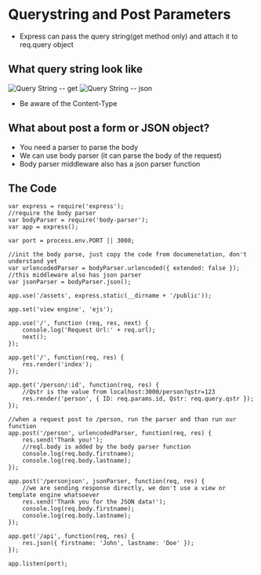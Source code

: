 # Querystring and Post Parameters

+ Express can pass the query string(get method only) and attach it to req.query object

## What query string look like

![Query String -- get](..imgs/queryString-get.png)
![Query String -- json](..imgs/queryString-get.png)

+ Be aware of the Content-Type

## What about post a form or JSON object?

+ You need a parser to parse the body
+ We can use body parser (it can parse the body of the request)
+ Body parser middleware also has a json parser function

## The Code

```
var express = require('express');
//require the body parser
var bodyParser = require('body-parser');
var app = express();

var port = process.env.PORT || 3000;

//init the body parse, just copy the code from documenetation, don't understand yet
var urlencodedParser = bodyParser.urlencoded({ extended: false });
//this middleware also has json parser
var jsonParser = bodyParser.json();

app.use('/assets', express.static(__dirname + '/public'));

app.set('view engine', 'ejs');

app.use('/', function (req, res, next) {
	console.log('Request Url:' + req.url);
	next();
});

app.get('/', function(req, res) {
	res.render('index');
});

app.get('/person/:id', function(req, res) {
	//Qstr is the value from localhost:3000/person?qstr=123
	res.render('person', { ID: req.params.id, Qstr: req.query.qstr });
});

//when a request post to /person, run the parser and than run our function
app.post('/person', urlencodedParser, function(req, res) {
	res.send('Thank you!');
	//reql.body is added by the body parser function
	console.log(req.body.firstname);
	console.log(req.body.lastname);
});

app.post('/personjson', jsonParser, function(req, res) {
	//we are sending response directly, we don't use a view or template engine whatsoever
	res.send('Thank you for the JSON data!');
	console.log(req.body.firstname);
	console.log(req.body.lastname);
});

app.get('/api', function(req, res) {
	res.json({ firstname: 'John', lastname: 'Doe' });
});

app.listen(port);

```
